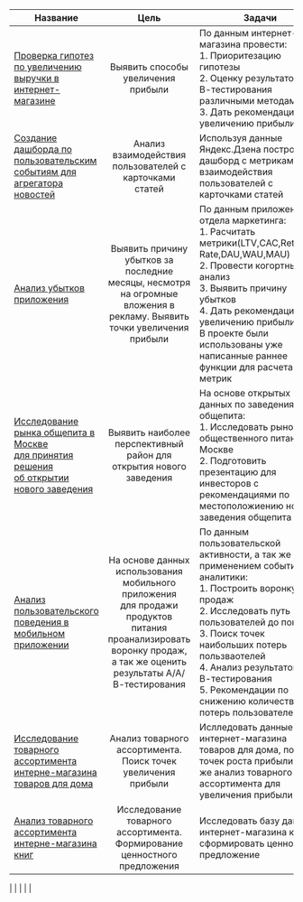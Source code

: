 | Название                                                                                                                                                                        |                                                                                    Цель                                                                                     | Задачи                                                                                                                                                                                                                                                                                                                                | Инструменты                                                                                                                                                  |
|---------------------------------------------------------------------------------------------------------------------------------------------------------------------------------|:---------------------------------------------------------------------------------------------------------------------------------------------------------------------------:|---------------------------------------------------------------------------------------------------------------------------------------------------------------------------------------------------------------------------------------------------------------------------------------------------------------------------------------|--------------------------------------------------------------------------------------------------------------------------------------------------------------|
| [Проверка гипотез по  увеличению выручки в интернет-магазине](./project_ab_test "Проверка гипотез по увеличению выручки в интернет-магазине")                                   |                                                                     Выявить способы увеличения прибыли                                                                      | По данным интернет-магазина провести:<br/>1. Приоритезацию гипотезы<br/>2. Оценку результатов А/В-тестирования различными методами<br/> 3. Дать рекомендации по увеличению прибыли                                                                                                                                                    | Python, Pandas, <br/>Matplotlib, SciPy, A/B-тестирование, проверка статистических гипотез                                                                    | 
| [Создание дашборда по пользовательским событиям для агрегатора новостей](https://public.tableau.com/app/profile/sofiya3556/viz/MyFirstVizv_2/Dashboard1?publish=yes "Дашбордл") |                                                           Анализ взаимодействия пользователей с карточками статей                                                           | Используя данные Яндекс.Дзена построить дашборд с метриками взаимодействия пользователей с карточками статей                                                                                                                                                                                                                          | Python,  PostgreSQL, Tableau, продуктовые метрики, построение дашбордов                                                                                      |
| [Анализ убытков приложения](./project_app_metrics "Анализ убытков приложения")                                                                                                  |                           Выявить причину убытков за последние месяцы, несмотря на огромные вложения в рекламу. Выявить точки увеличения прибыли                            | По данным приложения и отдела маркетинга:<br/>1. Расчитать метрики(LTV,CAC,Retention Rate,DAU,WAU,MAU)<br/>2. Провести когортный анализ<br/>3. Выявить причину убытков <br/>4. Дать рекомендации по увеличению прибыли.<br/> В проекте были использованы уже написанные раннее функции для расчета метрик                             | Python, Pandas, Seaborn,Matplotlib,когортный анализ, юнит-экономика, продуктовые метрики                                                                     |
| [Исследование рынка общепита в Москве<br/> для принятия решения <br/>об открытии нового заведения](./project_cafe_msk "Исследование рынка общепита в Москве")                   |                                                     Выявить наиболее перспективный район для открытия нового заведения                                                      | На основе открытых данных по заведениям общепита:<br/>1. Исследовать рынок общественного питания в Москве<br/>2. Подготовить презентацию для инвесторов с рекомендациями по местоположиению нового заведения общепита                                                                                                                 | Python, Pandas, Seaborn, Plotly,визуализация данных                                                                                                          |
| [Анализ пользовательского поведения в мобильном приложении](./project_shop_products "Анализ пользовательского поведения в приложении продуктов")                                | На основе данных использования мобильного приложения<br/>для продажи продуктов питания <br/>проанализировать воронку продаж, а так же оценить результаты А/А/В-тестирования | По данным пользовательской активности, а так же с применением событийной аналитики:<br/>1. Построить воронку продаж <br/>2. Исследовать путь пользователей до покупки<br/>3. Поиск точек наибольших потерь пользваотелей<br/>4. Анализ результатов А/А/В-тестирования<br/>5. Рекомендации по снижению количества потерь пользователей | A/B-тестирование, Python, Pandas,Matplotlib, Seaborn,Plotly, событийная аналитика, продуктовые метрики,  визуализация данных,проверка статистических гипотез |
| [Исследование товарного ассортимента  интерне-магазина  товаров для дома](./project_online_shop_for_home "Исследование товарного ассортимента товаров для дома")                |                                                        Анализ товарного ассортимента. Поиск точек увеличения прибыли                                                        | Ислледовать данные интернет-магазина товаров для дома, поиск точек роста прибыли, а так же анализ товарного ассортимента для увеличения прибыли                                                                                                                                                                                       | Python, Pandas, Seaborn, Matplotlib, SciPy, Tableau, проверка статистических гипотез,построение дашборда, визуализация данных                                |
| [Анализ товарного ассортимента  интерне-магазина книг](./project_shop_books "Анализ товарного ассортимента интернет-магазина книг")                                             |                                                  Исследование товарного ассортимента. Формирование ценностного предложения                                                  | Исследовать базу данных интернет-магазина книг и  сформировать ценностное предложение                                                                                                                                                                                                                                                 | Python, Pandas, Seaborn, Matplotlib, SciPy, Tableau, проверка статистических гипотез,построение дашборда, визуализация данных                                |
|
|
|
|
|
